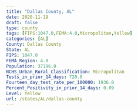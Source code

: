 ```yaml
---
title: "Dallas County, AL"
date: 2020-11-19
draft: false
type: county
tags: [FIPS:1047.0,FEMA:4.0,Micropolitan,Yellow]
categories: [AL]
County: Dallas County
State: AL
FIPS: 1047.0
FEMA_Region: 4.0
Population: 37196.0
NCHS_Urban_Rural_Classification: Micropolitan
Tests_in_prior_14_days: 720.0
Fourteen_day_test_rate_per_100000: 1936.0
Percent_Positivity_in_prior_14_days: 0.09
Level: Yellow
url: /states/AL/dallas-county
---
```



